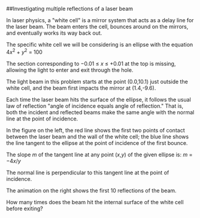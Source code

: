 ##Investigating multiple reflections of a laser beam

In laser physics, a &quot;white cell&quot; is a mirror system that acts as a delay line for the laser beam. The beam enters the cell, bounces around on the mirrors, and eventually works its way back out.

The specific white cell we will be considering is an ellipse with the equation 4<i>x</i><sup>2</sup> + <i>y</i><sup>2</sup> = 100

The section corresponding to &#x2212;0.01 &#x2264; <i>x</i> &#x2264; +0.01 at the top is missing, allowing the light to enter and exit through the hole.

The light beam in this problem starts at the point (0.0,10.1) just outside the white cell, and the beam first impacts the mirror at (1.4,-9.6).

Each time the laser beam hits the surface of the ellipse, it follows the usual law of reflection &quot;angle of incidence equals angle of reflection.&quot; That is, both the incident and reflected beams make the same angle with the normal line at the point of incidence.

In the figure on the left, the red line shows the first two points of contact between the laser beam and the wall of the white cell; the blue line shows the line tangent to the ellipse at the point of incidence of the first bounce.

The slope <i>m</i> of the tangent line at any point (<i>x</i>,<i>y</i>) of the given ellipse is: <i>m</i> = &#x2212;4<i>x</i>/<i>y</i>

The normal line is perpendicular to this tangent line at the point of incidence.

The animation on the right shows the first 10 reflections of the beam.

How many times does the beam hit the internal surface of the white cell before exiting?
